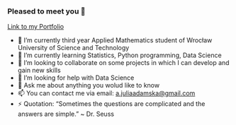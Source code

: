 ### Pleased to meet you 👋
[Link to my Portfolio](https://junemaths.github.io/)

- 🔭 I’m currently third year Applied Mathematics student of Wrocław University of Science and Technology 
- 🌱 I’m currently learning Statistics, Python programming, Data Science
- 👯 I’m looking to collaborate on some projects in which I can develop and gain new skills
- 🤔 I’m looking for help with Data Science 
- 💬 Ask me about anything you wolud like to know
- 📫 You can contact me via email: a.juliaadamska@gmail.com
- ⚡ Quotation: “Sometimes the questions are complicated and the answers are simple.” ~ Dr. Seuss
